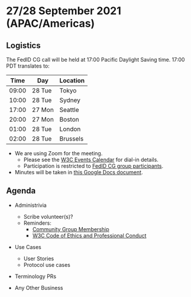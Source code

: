 # 27/28 September 2021 (APAC/Americas)

## Logistics

The FedID CG call will be held at 17:00 Pacific Daylight Saving time. 17:00 PDT translates to:

| Time         | Day    | Location      |
| ------------ | ------ | ------------- |
| 09:00        | 28 Tue | Tokyo         |
| 10:00        | 28 Tue | Sydney        |
| 17:00        | 27 Mon | Seattle       |
| 20:00        | 27 Mon | Boston        |
| 01:00        | 28 Tue | London        |
| 02:00        | 28 Tue | Brussels      |

* We are using Zoom for the meeting.
    * Please see the [W3C Events Calendar](https://www.w3.org/events/meetings/359d1ef8-6918-4a5f-bc7a-3ec23366752b/20210830T170000) for dial-in details. 
    * Participation is restricted to [FedID CG group participants](https://www.w3.org/community/fed-id/participants).
* Minutes will be taken in [this Google Docs document](https://docs.google.com/document/d/1O7Rn8Aj4rsYWohdEP61lnGdgkai0xTZFQgm7XEA0RBM/edit#).


## Agenda

* Administrivia
  * Scribe volunteer(s)?
  * Reminders: 
     * [Community Group Membership](https://www.w3.org/community/fed-id/)
     * [W3C Code of Ethics and Professional Conduct](https://www.w3.org/Consortium/cepc/)

* Use Cases
  * User Stories
  * Protocol use cases

* Terminology PRs

* Any Other Business

